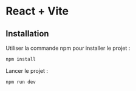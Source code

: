 # React + Vite

## Installation

Utiliser la commande npm pour installer le projet :

```bash
npm install
```

Lancer le projet : 

```bash
npm run dev
```